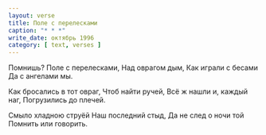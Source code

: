 ```yaml
---
layout: verse
title: Поле с перелесками
caption: "* * *"
write_date: октябрь 1996
category: [ text, verses ]
---
```

Помнишь?
Поле с перелесками,
Над оврагом дым,
Как играли с бесами
Да с ангелами мы.

Как бросались в тот овраг,
Чтоб найти ручей,
Всё ж нашли и, каждый наг,
Погрузились до плечей.

Смыло хладною струёй
Наш последний стыд,
Да не след о ночи той
Помнить или говорить.

